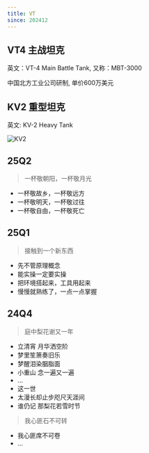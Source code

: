 ```yaml
---
title: VT
since: 202412
---
```



## VT4 主战坦克

英文：VT-4 Main Battle Tank, 又称：MBT-3000

中国北方工业公司研制, 单价600万美元


## KV2 重型坦克

英文: KV-2 Heavy Tank

![KV2](../img/tank.webp)


## 25Q2

> 一杯敬朝阳，一杯敬月光
- 一杯敬故乡，一杯敬远方
- 一杯敬明天，一杯敬过往
- 一杯敬自由，一杯敬死亡


## 25Q1

> 接触到一个新东西
- 先不管原理概念
- 能实操一定要实操
- 把环境搭起来，工具用起来
- 慢慢就熟练了，一点一点掌握


## 24Q4

>  庭中梨花谢又一年
- 立清宵 月华洒空阶
- 梦里笙箫奏旧乐
- 梦醒泪染胭脂面
- 小重山 念一遍又一遍
- ...
- 这一世
- 太漫长却止步咫尺天涯间
- 谁仍记 那梨花若雪时节
> 我心匪石不可转
- 我心匪席不可卷
- ...